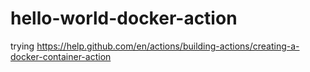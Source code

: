 # hello-world-docker-action
trying https://help.github.com/en/actions/building-actions/creating-a-docker-container-action
